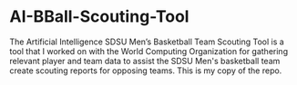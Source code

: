 # AI-BBall-Scouting-Tool
The Artificial Intelligence SDSU Men’s Basketball Team Scouting Tool is a tool that I worked on with the World Computing Organization for gathering relevant player and team data to assist the SDSU Men's basketball team create scouting reports for opposing teams. This is my copy of the repo.
